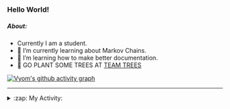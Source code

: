 ### Hello World!

##### About:
- Currently I am a student.
- 🌱 I’m currently learning about Markov Chains.
- 🌱 I’m learning how to make better documentation.
- 🌱 GO PLANT SOME TREES AT [TEAM TREES](https://teamtrees.org/)

[![Vyom's github activity graph](https://activity-graph.herokuapp.com/graph?username=Vyvy-vi)](https://github.com/ashutosh00710/github-readme-activity-graph)

---
<details>
  <summary>:zap: My Activity:</summary>
  
<!--START_SECTION:waka-->
![Code Time](http://img.shields.io/badge/Code%20Time-798%20hrs%2029%20mins-blue)

**I'm a Night 🦉** 

```text
🌞 Morning    72 commits     ██░░░░░░░░░░░░░░░░░░░░░░░   8.87% 
🌆 Daytime    195 commits    ██████░░░░░░░░░░░░░░░░░░░   24.01% 
🌃 Evening    274 commits    ████████░░░░░░░░░░░░░░░░░   33.74% 
🌙 Night      271 commits    ████████░░░░░░░░░░░░░░░░░   33.37%

```
📅 **I'm Most Productive on Sunday** 

```text
Monday       78 commits     ██░░░░░░░░░░░░░░░░░░░░░░░   9.61% 
Tuesday      137 commits    ████░░░░░░░░░░░░░░░░░░░░░   16.87% 
Wednesday    129 commits    ████░░░░░░░░░░░░░░░░░░░░░   15.89% 
Thursday     109 commits    ███░░░░░░░░░░░░░░░░░░░░░░   13.42% 
Friday       107 commits    ███░░░░░░░░░░░░░░░░░░░░░░   13.18% 
Saturday     88 commits     ██░░░░░░░░░░░░░░░░░░░░░░░   10.84% 
Sunday       164 commits    █████░░░░░░░░░░░░░░░░░░░░   20.2%

```


📊 **This Week I Spent My Time On** 

```text
🔥 Editors: 
VS Code                  3 hrs 15 mins       █████████████████████░░░░   87.15% 
Vim                      28 mins             ███░░░░░░░░░░░░░░░░░░░░░░   12.85%

🐱‍💻 Projects: 
CSF                      1 hr 38 mins        ███████████░░░░░░░░░░░░░░   44.14% 
Quiz-bot                 53 mins             ██████░░░░░░░░░░░░░░░░░░░   23.94% 
62864373                 18 mins             ██░░░░░░░░░░░░░░░░░░░░░░░   8.44% 
Unknown Project          17 mins             ██░░░░░░░░░░░░░░░░░░░░░░░   7.89% 
praise_backend_js        13 mins             █░░░░░░░░░░░░░░░░░░░░░░░░   6.04%

```


 Last Updated on 27/05/2022 03:31:16 UTC
<!--END_SECTION:waka-->
</details>
